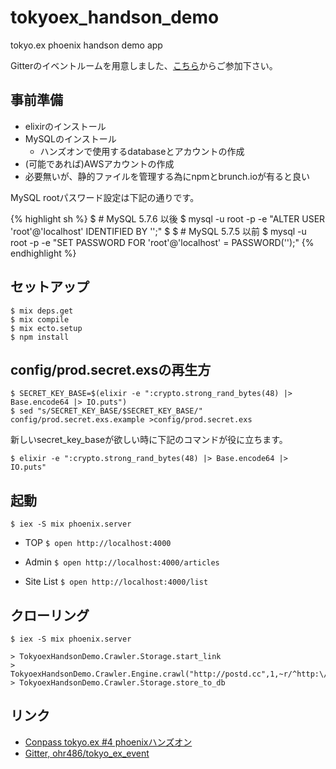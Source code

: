 # tokyoex_handson_demo
tokyo.ex phoenix handson demo app

Gitterのイベントルームを用意しました、[こちら][gitter]からご参加下さい。

## 事前準備

- elixirのインストール
- MySQLのインストール
    - ハンズオンで使用するdatabaseとアカウントの作成
- (可能であれば)AWSアカウントの作成
- 必要無いが、静的ファイルを管理する為にnpmとbrunch.ioが有ると良い

MySQL rootパスワード設定は下記の通りです。

{% highlight sh %}
$ # MySQL 5.7.6 以後
$ mysql -u root -p -e "ALTER USER 'root'@'localhost' IDENTIFIED BY '';"
$
$ # MySQL 5.7.5 以前
$ mysql -u root -p -e "SET PASSWORD FOR 'root'@'localhost' = PASSWORD('');"
{% endhighlight %}

## セットアップ

```
$ mix deps.get
$ mix compile
$ mix ecto.setup
$ npm install
```

## config/prod.secret.exsの再生方

```
$ SECRET_KEY_BASE=$(elixir -e ":crypto.strong_rand_bytes(48) |> Base.encode64 |> IO.puts")
$ sed "s/SECRET_KEY_BASE/$SECRET_KEY_BASE/" config/prod.secret.exs.example >config/prod.secret.exs
```

新しいsecret_key_baseが欲しい時に下記のコマンドが役に立ちます。

```
$ elixir -e ":crypto.strong_rand_bytes(48) |> Base.encode64 |> IO.puts"
```

## 起動

```
$ iex -S mix phoenix.server
```

* TOP
``$ open http://localhost:4000``

* Admin
``$ open http://localhost:4000/articles``

* Site List
``$ open http://localhost:4000/list``

## クローリング

```
$ iex -S mix phoenix.server
```

```
> TokyoexHandsonDemo.Crawler.Storage.start_link
> TokyoexHandsonDemo.Crawler.Engine.crawl("http://postd.cc",1,~r/^http:\/\/postd\.cc\/.*\/$/)
> TokyoexHandsonDemo.Crawler.Storage.store_to_db
```

## リンク

- [Conpass tokyo.ex #4 phoenixハンズオン][conpass]
- [Gitter, ohr486/tokyo_ex_event][gitter]

[conpass]: http://beam-lang.connpass.com/event/34985/
[gitter]: https://gitter.im/ohr486/tokyo_ex_event?utm_source=share-link&utm_medium=link&utm_campaign=share-link

